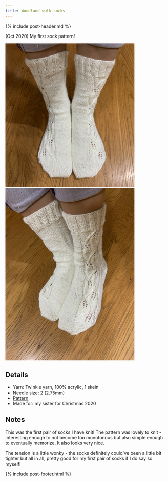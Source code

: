```yaml
---
title: Woodland walk socks
---
```


{% include post-header.md %}

(Oct 2020) My first sock pattern! 

<img src="media/woodland_walk_socks1.jpg" style="max-width: 80%" />
<img src="media/woodland_walk_socks2.jpg" style="max-width: 80%" />

## Details
- Yarn: Twinkle yarn, 100% acrylic, 1 skein
- Needle size: 2 (2.75mm) 
- [Pattern](https://www.ravelry.com/patterns/library/woodland-walk-socks)
- Made for: my sister for Christmas 2020 

## Notes
This was the first pair of socks I have knit! The pattern was lovely to knit - interesting enough to not become too monotonous but also simple enough to eventually memorize. It also looks very nice. 

The tension is a little wonky - the socks definitely could've been a little bit tighter but all in all, pretty good for my first pair of socks if I do say so myself!

{% include post-footer.html %}
